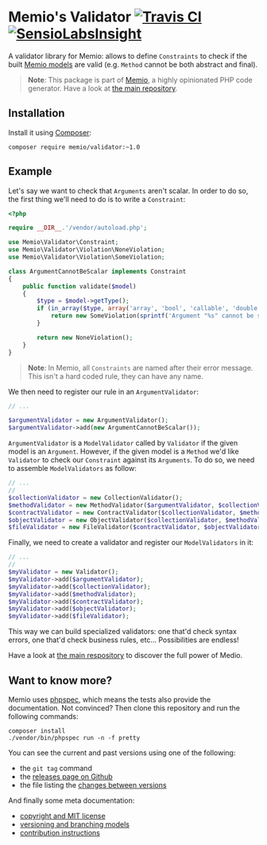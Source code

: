 # Memio's Validator [![Travis CI](https://travis-ci.org/memio/validator.png)](https://travis-ci.org/memio/validator) [![SensioLabsInsight](https://insight.sensiolabs.com/projects/e5794d5b-5305-4569-bc9b-caeecf9ae982/mini.png)](https://insight.sensiolabs.com/projects/e5794d5b-5305-4569-bc9b-caeecf9ae982)

A validator library for Memio: allows to define `Constraints` to check if the built
[Memio models](http://github.com/memio/model) are valid
(e.g. `Method` cannot be both abstract and final).

> **Note**: This package is part of [Memio](http://memio.github.io/memio), a highly opinionated PHP code generator.
> Have a look at [the main repository](http://github.com/memio/memio).

## Installation

Install it using [Composer](https://getcomposer.org/download):

    composer require memio/validator:~1.0

## Example

Let's say we want to check that `Arguments` aren't scalar. In order to do so,
the first thing we'll need to do is to write a `Constraint`:

```php
<?php

require __DIR__.'/vendor/autoload.php';

use Memio\Validator\Constraint;
use Memio\Validator\Violation\NoneViolation;
use Memio\Validator\Violation\SomeViolation;

class ArgumentCannotBeScalar implements Constraint
{
    public function validate($model)
    {
        $type = $model->getType();
        if (in_array($type, array('array', 'bool', 'callable', 'double', 'int', 'mixed', 'null', 'resource', 'string'), true)) {
            return new SomeViolation(sprintf('Argument "%s" cannot be scalar', $model->getName()));
        }

        return new NoneViolation();
    }
}
```

> **Note**: In Memio, all `Constraints` are named after their error message.
> This isn't a hard coded rule, they can have any name.

We then need to register our rule in an `ArgumentValidator`:

```php
// ...

$argumentValidator = new ArgumentValidator();
$argumentValidator->add(new ArgumentCannotBeScalar());
```

`ArgumentValidator` is a `ModelValidator` called by `Validator` if the given model
is an `Argument`. However, if the given model is a `Method` we'd like `Validator`
to check our `Constraint` against its `Arguments`. To do so, we need to assemble
`ModelValidators` as follow:

```php
// ...
//
$collectionValidator = new CollectionValidator();
$methodValidator = new MethodValidator($argumentValidator, $collectionValidator);
$contractValidator = new ContractValidator($collectionValidator, $methodValidator);
$objectValidator = new ObjectValidator($collectionValidator, $methodValidator);
$fileValidator = new FileValidator($contractValidator, $objectValidator);
```

Finally, we need to create a validator and register our `ModelValidators` in it:

```php
// ...
//
$myValidator = new Validator();
$myValidator->add($argumentValidator);
$myValidator->add($collectionValidator);
$myValidator->add($methodValidator);
$myValidator->add($contractValidator);
$myValidator->add($objectValidator);
$myValidator->add($fileValidator);
```

This way we can build specialized validators: one that'd check syntax errors, one that'd
check business rules, etc... Possibilities are endless!

Have a look at [the main respository](http://github.com/memio/memio) to discover the full power of Medio.

## Want to know more?

Memio uses [phpspec](http://phpspec.net/), which means the tests also provide the documentation.
Not convinced? Then clone this repository and run the following commands:

    composer install
    ./vendor/bin/phpspec run -n -f pretty

You can see the current and past versions using one of the following:

* the `git tag` command
* the [releases page on Github](https://github.com/memio/memio/releases)
* the file listing the [changes between versions](CHANGELOG.md)

And finally some meta documentation:

* [copyright and MIT license](LICENSE)
* [versioning and branching models](VERSIONING.md)
* [contribution instructions](CONTRIBUTING.md)
